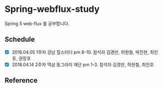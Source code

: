 # Spring-webflux-study
Spring 5 web-flux 를 공부합니다.

## Schedule
- [x] 2018.04.05 1주차 강남 힐스터디 pm 8-10. 참석자 김경만, 허원철, 박진현, 최인호, 권장호
- [x] 2018.04.14 2주차 역삼 동그라미 재단 pm 1-3. 참석자 김경만, 허원철, 최인호
## Reference
